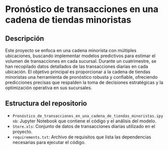 # Pronóstico de transacciones en una cadena de tiendas minoristas

## Descripción
Este proyecto se enfoca en una cadena minorista con múltiples ubicaciones, buscando implementar modelos predictivos para estimar el volumen de transacciones en cada sucursal. Durante un cuatrimestre, se han recopilado datos detallados de las transacciones diarias en cada ubicación. El objetivo principal es proporcionar a la cadena de tiendas minoristas una herramienta de pronóstico robusta y confiable, ofreciendo predicciones precisas que respalden la toma de decisiones estratégicas y la optimización operativa en sus sucursales.

## Estructura del repositorio
- `Pronóstico_de_transacciones_en_una_cadena_de_tiendas_minoristas.ipynb`: Jupyter Notebook que contiene el código y el análisis del modelo.
- `Store.xls`: Conjunto de datos de transacciones diarías utilizado en el proyecto.
- `requirements.txt`: Archivo de requisitos que lista las dependencias necesarias para ejecutar el código.
